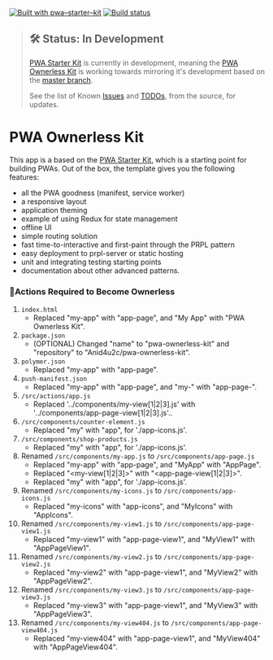 [![Built with pwa–starter–kit](https://img.shields.io/badge/built_with-pwa–starter–kit_-blue.svg)](https://github.com/Polymer/pwa-starter-kit "Built with pwa–starter–kit")
[![Build status](https://api.travis-ci.org/Polymer/pwa-starter-kit.svg?branch=master)](https://travis-ci.org/Polymer/pwa-starter-kit)

> ## 🛠 Status: In Development
> [PWA Starter Kit](https://github.com/Polymer/pwa-starter-kit/) is currently in development,
>meaning the [PWA Ownerless Kit](https://github.com/Polymer/pwa-starter-kit/) is working towards
>mirroring it's development based on the [master branch](https://github.com/Polymer/pwa-starter-kit/).
>
>
> See the list of Known [Issues](https://github.com/Polymer/pwa-starter-kit/issues) and [TODOs](https://github.com/Polymer/pwa-starter-kit#todos), from the source, for updates.

# PWA Ownerless Kit

This app is a based on the [PWA Starter Kit](https://pwa-starter-kit.polymer-project.org/), which is a starting point for building PWAs. Out of the box, the template
gives you the following features:
- all the PWA goodness (manifest, service worker)
- a responsive layout
- application theming
- example of using Redux for state management
- offline UI
- simple routing solution
- fast time-to-interactive and first-paint through the PRPL pattern
- easy deployment to prpl-server or static hosting
- unit and integrating testing starting points
- documentation about other advanced patterns.

### 📖Actions Required to Become Ownerless
1. `index.html`
    * Replaced "my-app" with "app-page", and "My App" with "PWA Ownerless Kit".
1. `package.json`
    * (OPTIONAL) Changed "name" to "pwa-ownerless-kit" and "repository" to "Anid4u2c/pwa-ownerless-kit".
1. `polymer.json`
    * Replaced "my-app" with "app-page".
1. `push-manifest.json`
    * Replaced "my-app" with "app-page", and "my-" with "app-page-".    
1. `/src/actions/app.js`
    * Replaced '../components/my-view[1|2|3].js' with '../components/app-page-view[1|2|3].js'..
1. `/src/components/counter-element.js`
    * Replaced "my" with "app", for './app-icons.js'.
1. `/src/components/shop-products.js`
    * Replaced "my" with "app", for './app-icons.js'.
1. Renamed `/src/components/my-app.js` to `/src/components/app-page.js`
    * Replaced "my-app" with "app-page", and "MyApp" with "AppPage".
    * Replaced "<my-view[1|2|3]>" with "<app-page-view[1|2|3]>".
    * Replaced "my" with "app", for './app-icons.js'.
1. Renamed `/src/components/my-icons.js` to `/src/components/app-icons.js`
    * Replaced "my-icons" with "app-icons", and "MyIcons" with "AppIcons".
1. Renamed `/src/components/my-view1.js` to `/src/components/app-page-view1.js`
    * Replaced "my-view1" with "app-page-view1", and "MyView1" with "AppPageView1".
1. Renamed `/src/components/my-view2.js` to `/src/components/app-page-view2.js`
    * Replaced "my-view2" with "app-page-view1", and "MyView2" with "AppPageView2".
1. Renamed `/src/components/my-view3.js` to `/src/components/app-page-view3.js`
    * Replaced "my-view3" with "app-page-view1", and "MyView3" with "AppPageView3".
1. Renamed `/src/components/my-view404.js` to `/src/components/app-page-view404.js`
    * Replaced "my-view404" with "app-page-view1", and "MyView404" with "AppPageView404".